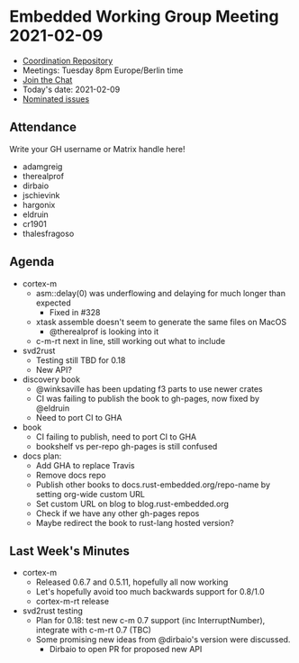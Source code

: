 # Embedded Working Group Meeting 2021-02-09

* [Coordination Repository]
* Meetings: Tuesday 8pm Europe/Berlin time
* [Join the Chat]
* Today's date: 2021-02-09
* [Nominated issues](https://github.com/search?q=org%3Arust-embedded+label%3Anominated+is%3Aopen&type=Issues)

[Coordination Repository]: https://github.com/rust-embedded/wg
[Join the Chat]: https://riot.im/app/#/room/#rust-embedded:matrix.org

## Attendance

Write your GH username or Matrix handle here!

* adamgreig
* therealprof
* dirbaio
* jschievink
* hargonix
* eldruin
* cr1901
* thalesfragoso

## Agenda

* cortex-m
    * asm::delay(0) was underflowing and delaying for much longer than expected
        * Fixed in #328
    * xtask assemble doesn't seem to generate the same files on MacOS
        * @therealprof is looking into it
    * c-m-rt next in line, still working out what to include
* svd2rust
    * Testing still TBD for 0.18
    * New API?
* discovery book
    * @winksaville has been updating f3 parts to use newer crates
    * CI was failing to publish the book to gh-pages, now fixed by @eldruin 
    * Need to port CI to GHA
* book
    * CI failing to publish, need to port CI to GHA
    * bookshelf vs per-repo gh-pages is still confused
* docs plan:
    * Add GHA to replace Travis
    * Remove docs repo
    * Publish other books to docs.rust-embedded.org/repo-name by setting org-wide custom URL
    * Set custom URL on blog to blog.rust-embedded.org
    * Check if we have any other gh-pages repos
    * Maybe redirect the book to rust-lang hosted version?

## Last Week's Minutes

* cortex-m
    * Released 0.6.7 and 0.5.11, hopefully all now working
    * Let's hopefully avoid too much backwards support for 0.8/1.0
    * cortex-m-rt release
* svd2rust testing
    * Plan for 0.18: test new c-m 0.7 support (inc InterruptNumber), integrate with c-m-rt 0.7 (TBC)
    * Some promising new ideas from @dirbaio's version were discussed.
        * Dirbaio to open PR for proposed new API
